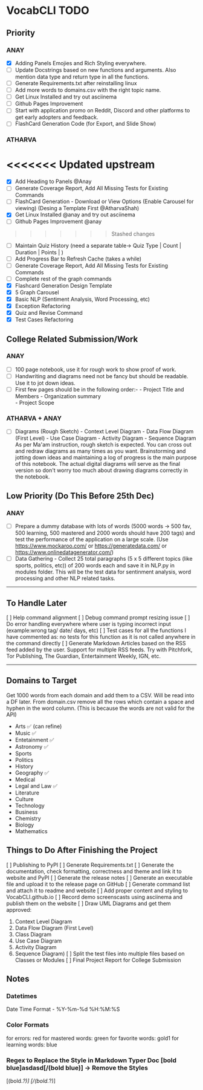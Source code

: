 # VocabCLI TODO

## Priority

### ANAY

- [x]  Adding Panels Emojies and Rich Styling everywhere.
- [ ]  Update Docstrings based on new functions and arguments. Also mention data type and return type in all the functions.
- [ ]  Generate Requirements.txt after reinstalling linux
- [ ]  Add more words to domains.csv with the right topic name.
- [ ]  Get Linux Installed and try out asciinema
- [ ]  Github Pages Improvement
- [ ]  Start with application promo on Reddit, Discord and other platforms to get early adopters and feedback.
- [ ]  FlashCard Generation Code (for Export, and Slide Show)

### ATHARVA


<<<<<<< Updated upstream
=======
- [x]  Add Heading to Panels @Anay
- [ ]  Generate Coverage Report, Add All Missing Tests for Existing Commands
- [ ]  FlashCard Generation - Download or View Options (Enable Carousel for viewing) (Desing a Template First @AtharvaShah)
- [x]  Get Linux Installed @anay and try out asciinema
- [ ]  Github Pages Improvement @anay
>>>>>>> Stashed changes
- [ ]  Maintain Quiz History (need a separate table-> Quiz Type | Count | Duration | Points | )
- [ ]  Add Progress Bar to Refresh Cache (takes a while)
- [ ]  Generate Coverage Report, Add All Missing Tests for Existing Commands
- [ ]  Complete rest of the graph commands
- [x]  Flashcard Generation Design Template
- [x]  5 Graph Carousel
- [x]  Basic NLP (Sentiment Analysis, Word Processing, etc)
- [x]  Exception Refactoring
- [x]  Quiz and Revise Command
- [x]  Test Cases Refactoring

## College Related Submission/Work

### ANAY

- [ ] 100 page notebook, use it for rough work to show proof of work.
- [ ] Handwriting and diagrams need not be fancy but should be readable. Use it to jot down ideas.
- [ ] First few pages should be in the following order:-
      -  Project Title and Members
      -  Organization summary  
      -  Project Scope

### ATHARVA + ANAY

- [ ] Diagrams (Rough Sketch)
      -  Context Level Diagram
      -  Data Flow Diagram (First Level)
      -  Use Case Diagram
      -  Activity Diagram
      -  Sequence Diagram
  As per Ma'am instruction, rough sketch is expected. You can cross out and redraw diagrams as many times as you want. Brainstorming and jotting down ideas and maintaining a log of progress is the main purpose of this notebook. The actual digital diagrams will serve as the final version so don't worry too much about drawing diagrams correctly in the notebook.

## Low Priority (Do This Before 25th Dec)

### ANAY

- [ ] Prepare a dummy database with lots of words (5000 words -> 500 fav, 500 learning, 500 mastered and 2000 words should have 200 tags) and test the performance of the application on a large scale.  (Use <https://www.mockaroo.com/> or <https://generatedata.com/> or <https://www.onlinedatagenerator.com/>)
- [ ] Data Gathering - Collect 25 total paragraphs (5 x 5 different topics (like sports, politics, etc)) of 200 words each and save it in NLP.py in modules folder. This will be the test data for sentinment analysis, word processing and other NLP related tasks.

---

## To Handle Later

[ ] Help command alignment
[ ] Debug command prompt resizing issue
[ ] Do error handling everywhere where user is typing incorrect input (example:wrong tag/ date/ days, etc)
[ ] Test cases for all the functions I have commented as: no tests for this function as it is not called anywhere in the command directly
[ ] Generate Markdown Articles based on the RSS feed added by the user. Support for multiple RSS feeds. Try with Pitchfork, Tor Publishing, The Guardian, Entertainment Weekly, IGN, etc.

---

## Domains to Target

Get 1000 words from each domain and add them to a CSV. Will be read into a DF later.
From domain.csv remove all the rows which contain a space and hyphen in the word column. (This is because the words are not valid for the API)

- Arts ✅ (can refine)
- Music ✅
- Entetainment  ✅
- Astronomy ✅
- Sports
- Politics
- History
- Geography ✅
- Medical
- Legal and Law ✅
- Literature
- Culture
- Technology
- Business
- Chemistry
- Biology
- Mathematics

## Things to Do After Finishing the Project

[ ] Publishing to PyPI
[ ] Generate Requirements.txt
[ ] Generate the documentation, check formatting, correctness and theme and link it to website and PyPI
[ ] Generate the release notes
[ ] Generate an executable file and upload it to the release page on GitHub
[ ] Generate command list and attach it to readme and website
[ ] Add proper content and styling to VocabCLI.github.io
[ ] Record demo screenscasts using asciinema and publish them on the website
[ ] Draw UML Diagrams and get them approved:

  1. Context Level Diagram
  2. Data Flow Diagram (First Level)
  3. Class Diagram
  4. Use Case Diagram
  5. Activity Diagram
  6. Sequence Diagram)
[ ] Split the test files into multiple files based on Classes or Modules
[ ] Final Project Report for College Submission

## Notes

### Datetimes

Date Time Format -  %Y-%m-%d %H:%M:%S

### Color Formats

for errors: red
for mastered words: green
for favorite words: gold1
for learning words: blue

### Regex to Replace the Style in Markdown Typer Doc [bold blue]asdasd[/(bold blue)] -> Remove the Styles

\[(bold.*?)\]
\[/(bold.*?)\]
